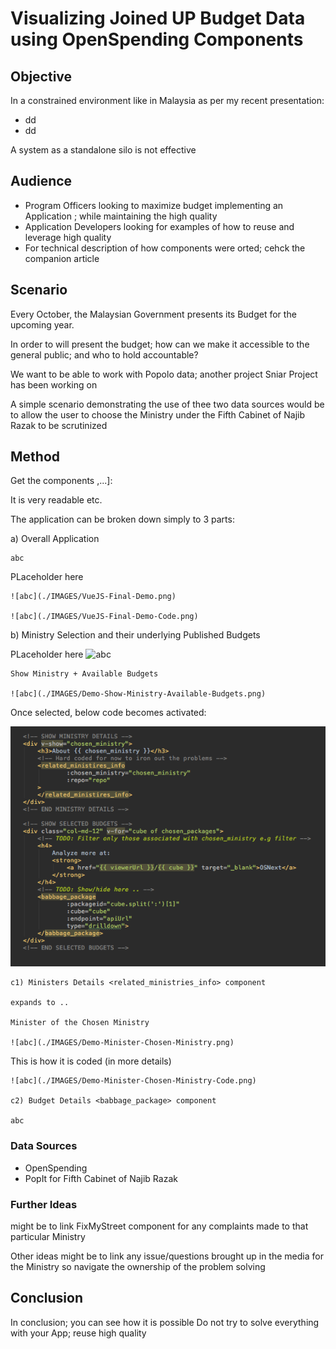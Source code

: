 # Visualizing Joined UP Budget Data using OpenSpending Components

## Objective

In a constrained environment like in Malaysia as per my recent presentation:
- dd
- dd

A system as a standalone silo is not effective

## Audience

- Program Officers looking to maximize budget implementing an Application
; while maintaining the high quality
- Application Developers looking for examples of how to reuse and leverage
 high quality
- For technical description of how components were orted; cehck the companion
article

## Scenario

Every October, the Malaysian Government presents its Budget for the upcoming
year.

In order to will present the budget; how can we make it 
accessible to the general public; and who to hold accountable?

We want to be able to work with Popolo data; another project Sniar Project
has been working on  

A simple scenario demonstrating the use of thee two data sources would be
to allow the user to choose the Ministry under the Fifth Cabinet of Najib Razak
to be scrutinized

## Method

Get the components ,...]: 

It is very readable etc.

The application can be broken down simply to 3 parts:

a) Overall Application

    abc

PLaceholder here 

    ![abc](./IMAGES/VueJS-Final-Demo.png)

    ![abc](./IMAGES/VueJS-Final-Demo-Code.png)

b) Ministry Selection and their underlying Published Budgets
    
PLaceholder here ![abc](https://avatars-05.gitter.im/group/iv/3/57542d72c43b8c601977cdd3?s=48)

    Show Ministry + Available Budgets

    ![abc](./IMAGES/Demo-Show-Ministry-Available-Budgets.png)

Once selected, below code becomes activated:

![abc](./IMAGES/Demo-Show-Selected-Ministers-Available-Budgets-Code.png)


    c1) Ministers Details <related_ministries_info> component

    expands to ..

    Minister of the Chosen Ministry
     
    ![abc](./IMAGES/Demo-Minister-Chosen-Ministry.png)
    
This is how it is coded (in more details)
        
    ![abc](./IMAGES/Demo-Minister-Chosen-Ministry-Code.png)

    c2) Budget Details <babbage_package> component

    abc
    
### Data Sources

- OpenSpending
- PopIt for Fifth Cabinet of Najib Razak

### Further Ideas

might be to link FixMyStreet component for any complaints made
to that particular Ministry

Other ideas might be to link any issue/questions brought up in the
media for the Ministry so navigate the ownership of the problem solving


## Conclusion

In conclusion; you can see how it is possible
Do not try to solve everything with your App; reuse high quality